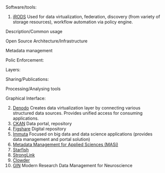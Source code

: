 Software/tools: 

1. [iRODS](https://irods.org/) 
Used for data virtualization, federation, discovery (from variety of storage resources), workflow automation via policy engine. 

Description/Common usage

Open Source 
Architecture/Infrastructure

Metadata management

Polic Enforcement: 

Layers: 

Sharing/Publications: 

Processing/Analysing tools 

Graphical Interface: 

2. [Denodo](https://www.denodo.com/en) 
Creates data virtualization layer by connecting various  structured data sources. Provides  unified access for consuming applications.
3. [CKAN](https://ckan.org/) 
Data portal, repository
4. [Figshare](https://figshare.com/) 
Digital repository 
5. [Immuta](https://www.immuta.com/) 
Focused on big data and data science applications (provides data management and portal solution) 
6. [Metadata Management for Applied Sciences (MASi)](https://www.sciencedirect.com/science/article/pii/S0167739X17305344) 
7. [Starfish](http://www.starfishstorage.com/) 
8. [StrongLink](https://www.strongboxdata.com/stronglink) 
9. [Clowder](https://clowder.ncsa.illinois.edu/) 
10. [GIN](https://web.gin.g-node.org/) Modern Research Data Management for Neuroscience
